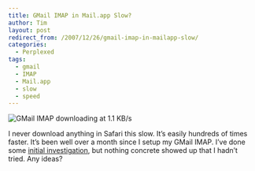 ```yaml
---
title: GMail IMAP in Mail.app Slow?
author: Tim
layout: post
redirect_from: /2007/12/26/gmail-imap-in-mailapp-slow/
categories:
  - Perplexed
tags:
  - gmail
  - IMAP
  - Mail.app
  - slow
  - speed
---
```

![GMail IMAP downloading at 1.1 KB/s][1]

I never download anything in Safari this slow. It&#8217;s easily hundreds of times faster. It&#8217;s been well over a month since I setup my GMail IMAP. I&#8217;ve done some [initial investigation][2], but nothing concrete showed up that I hadn&#8217;t tried. Any ideas?

 [1]: http://timshadel.com/wp-content/uploads/2007/12/2138649477_db64822426_o_d.png
 [2]: http://www.google.com/search?client=safari&rls=en-us&q=mail.app+gmail+imap+slow&ie=UTF-8&oe=UTF-8
